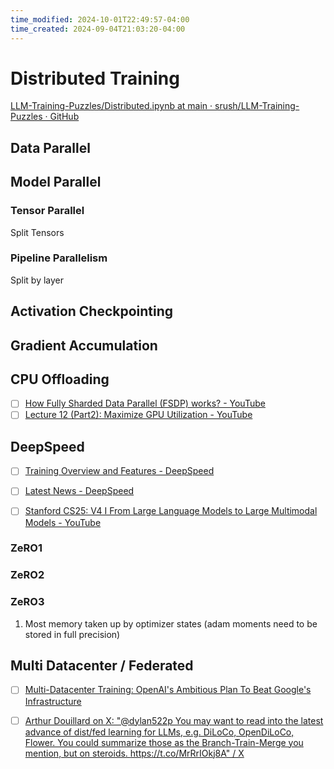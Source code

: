 ```yaml
---
time_modified: 2024-10-01T22:49:57-04:00
time_created: 2024-09-04T21:03:20-04:00
---
```

# Distributed Training

[LLM-Training-Puzzles/Distributed.ipynb at main · srush/LLM-Training-Puzzles · GitHub](https://github.com/srush/LLM-Training-Puzzles/blob/main/Distributed.ipynb)


## Data Parallel


## Model Parallel


### Tensor Parallel

Split Tensors

### Pipeline Parallelism

Split by layer

## Activation Checkpointing


## Gradient Accumulation


## CPU Offloading



- [ ] [How Fully Sharded Data Parallel (FSDP) works? - YouTube](https://www.youtube.com/watch?v=By_O0k102PY)
- [ ] [Lecture 12 (Part2): Maximize GPU Utilization - YouTube](https://www.youtube.com/watch?v=v1ekwGFksrY)
## DeepSpeed
- [ ] [Training Overview and Features - DeepSpeed](https://www.deepspeed.ai/training/#features)

- [ ] [Latest News - DeepSpeed](https://www.deepspeed.ai/)
- [ ] [Stanford CS25: V4 I From Large Language Models to Large Multimodal Models - YouTube](https://youtu.be/cYfKQ6YG9Qo?si=mudhUXf-SR4q-ef_&t=1074)

### ZeRO1

### ZeRO2

### ZeRO3


1. Most memory taken up by optimizer states (adam moments need to be stored in full precision)



## Multi Datacenter / Federated
- [ ] [Multi-Datacenter Training: OpenAI's Ambitious Plan To Beat Google's Infrastructure](https://www.semianalysis.com/p/multi-datacenter-training-openais?%2F=)

- [ ] [Arthur Douillard on X: "@dylan522p You may want to read into the latest advance of dist/fed learning for LLMs, e.g. DiLoCo, OpenDiLoCo, Flower. You could summarize those as the Branch-Train-Merge you mention, but on steroids. https://t.co/MrRrIOkj8A" / X](https://x.com/Ar_Douillard/status/1831307367171952838)